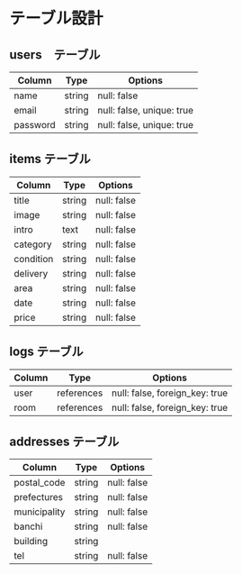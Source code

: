# テーブル設計

## users　テーブル

| Column   | Type   | Options                   |
| -------- | ------ | ------------------------- |
| name     | string | null: false               |
| email    | string | null: false, unique: true |
| password | string | null: false, unique: true | 

## items テーブル

| Column    | Type   | Options     |
| ------    | ------ | ----------- |
| title     | string | null: false |
| image     | string | null: false |
| intro     | text   | null: false |
| category  | string | null: false |
| condition | string | null: false |
| delivery  | string | null: false |
| area      | string | null: false |
| date      | string | null: false |
| price     | string | null: false |

## logs テーブル

| Column | Type       | Options                        |
| ------ | ---------- | ------------------------------ |
| user   | references | null: false, foreign_key: true |
| room   | references | null: false, foreign_key: true |

## addresses テーブル

| Column       | Type   | Options     |
| -------      | ------ | ----------- |
| postal_code  | string | null: false |
| prefectures  | string | null: false |
| municipality | string | null: false |
| banchi       | string | null: false |
| building     | string |             |
| tel          | string | null: false | 
